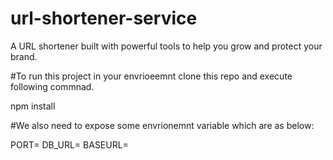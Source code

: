 # url-shortener-service

A URL shortener built with powerful tools to help you grow and protect your brand.

#To run this project in your envrioeemnt clone this repo and execute following commnad.

npm install

#We also need to expose some envrionemnt variable which are as below:


PORT= <Port number with in which you want yopur applcation should listen>
DB_URL= <Mongo connection url>
BASEURL=<Hostname>
